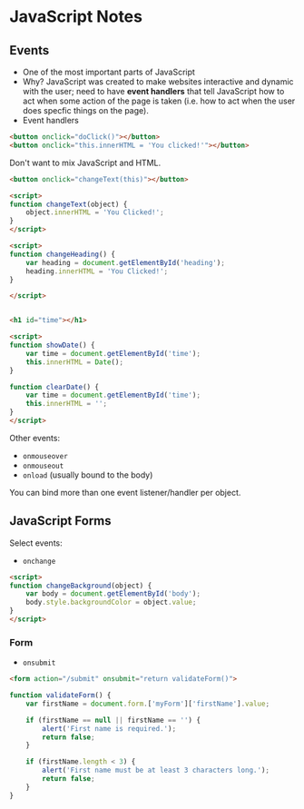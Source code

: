 # JavaScript Notes

## Events
* One of the most important parts of JavaScript
* Why? JavaScript was created to make websites interactive and dynamic with the user; need to have **event handlers** that tell JavaScript how to act when some action of the page is taken (i.e. how to act when the user does specfic things on the page).
* Event handlers

```html
<button onclick="doClick()"></button>
<button onclick="this.innerHTML = 'You clicked!'"></button>
```

Don't want to mix JavaScript and HTML.

```html
<button onclick="changeText(this)"></button>

<script>
function changeText(object) {
    object.innerHTML = 'You Clicked!';
}
</script>
```

```html
<script>
function changeHeading() {
    var heading = document.getElementById('heading');
    heading.innerHTML = 'You Clicked!';
}

</script>
```

```html

<h1 id="time"></h1>

<script>
function showDate() {
    var time = document.getElementById('time');
    this.innerHTML = Date();
}

function clearDate() {
    var time = document.getElementById('time');
    this.innerHTML = '';
}
</script>
```

Other events:
* ``onmouseover``
* ``onmouseout``
* ``onload`` (usually bound to the body)

You can bind more than one event listener/handler per object.

## JavaScript Forms

Select events:
* ``onchange``

```html
<script>
function changeBackground(object) {
    var body = document.getElementById('body');
    body.style.backgroundColor = object.value;
}
</script>
```

### Form
* ``onsubmit``

```html
<form action="/submit" onsubmit="return validateForm()">
```

```js
function validateForm() {
    var firstName = document.form.['myForm']['firstName'].value;

    if (firstName == null || firstName == '') {
        alert('First name is required.');
        return false;
    }

    if (firstName.length < 3) {
        alert('First name must be at least 3 characters long.');
        return false;
    }
}
```